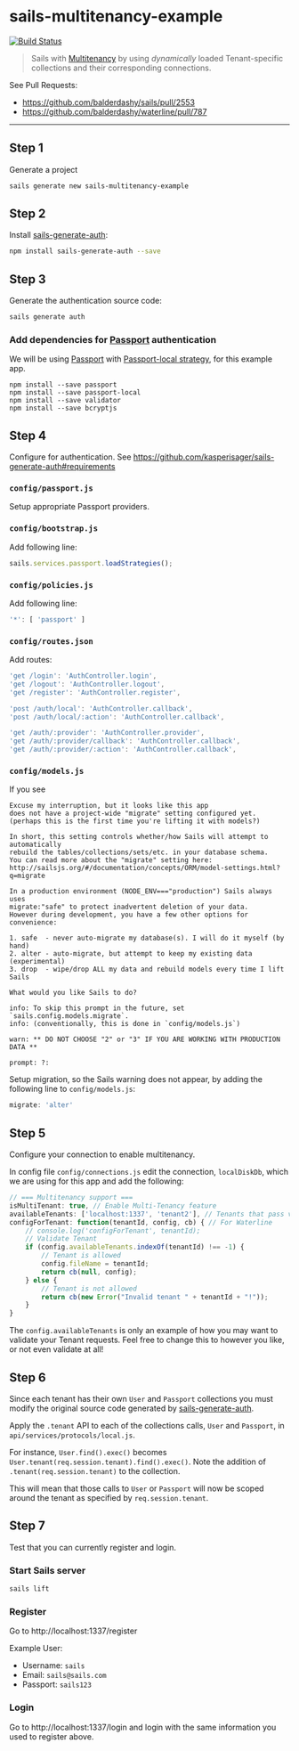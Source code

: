 # sails-multitenancy-example
[![Build Status](https://travis-ci.org/Glavin001/sails-multitenancy-example.svg?branch=master)](https://travis-ci.org/Glavin001/sails-multitenancy-example)

> Sails with [Multitenancy](http://en.wikipedia.org/wiki/Multitenancy) by using *dynamically* loaded Tenant-specific collections and their corresponding connections.

See Pull Requests:
- https://github.com/balderdashy/sails/pull/2553
- https://github.com/balderdashy/waterline/pull/787

---

## Step 1

Generate a project

```bash
sails generate new sails-multitenancy-example
```

## Step 2

Install [sails-generate-auth](https://github.com/kasperisager/sails-generate-auth):

```bash
npm install sails-generate-auth --save
```

## Step 3

Generate the authentication source code:

```bash
sails generate auth
```

### Add dependencies for [Passport](https://www.npmjs.com/package/passport) authentication

We will be using [Passport](https://www.npmjs.com/package/passport) with
[Passport-local strategy](https://github.com/jaredhanson/passport-local),
for this example app.

```
npm install --save passport
npm install --save passport-local
npm install --save validator
npm install --save bcryptjs
```

## Step 4

Configure for authentication. See https://github.com/kasperisager/sails-generate-auth#requirements

### `config/passport.js`

Setup appropriate Passport providers.

### `config/bootstrap.js`

Add following line:

```javascript
sails.services.passport.loadStrategies();
```

### `config/policies.js`

Add following line:

```javascript
'*': [ 'passport' ]
```

### `config/routes.json`

Add routes:

```javascript
'get /login': 'AuthController.login',
'get /logout': 'AuthController.logout',
'get /register': 'AuthController.register',

'post /auth/local': 'AuthController.callback',
'post /auth/local/:action': 'AuthController.callback',

'get /auth/:provider': 'AuthController.provider',
'get /auth/:provider/callback': 'AuthController.callback',
'get /auth/:provider/:action': 'AuthController.callback',
```

### `config/models.js`

If you see

```
Excuse my interruption, but it looks like this app
does not have a project-wide "migrate" setting configured yet.
(perhaps this is the first time you're lifting it with models?)

In short, this setting controls whether/how Sails will attempt to automatically
rebuild the tables/collections/sets/etc. in your database schema.
You can read more about the "migrate" setting here:
http://sailsjs.org/#/documentation/concepts/ORM/model-settings.html?q=migrate

In a production environment (NODE_ENV==="production") Sails always uses
migrate:"safe" to protect inadvertent deletion of your data.
However during development, you have a few other options for convenience:

1. safe  - never auto-migrate my database(s). I will do it myself (by hand)
2. alter - auto-migrate, but attempt to keep my existing data (experimental)
3. drop  - wipe/drop ALL my data and rebuild models every time I lift Sails

What would you like Sails to do?

info: To skip this prompt in the future, set `sails.config.models.migrate`.
info: (conventionally, this is done in `config/models.js`)

warn: ** DO NOT CHOOSE "2" or "3" IF YOU ARE WORKING WITH PRODUCTION DATA **

prompt: ?:
```

Setup migration, so the Sails warning does not appear, by adding the following line to `config/models.js`:

```javascript
migrate: 'alter'
```

## Step 5

Configure your connection to enable multitenancy.

In config file `config/connections.js` edit the connection,
`localDiskDb`, which we are using for this app and add the following:

```javascript
// === Multitenancy support ===
isMultiTenant: true, // Enable Multi-Tenancy feature
availableTenants: ['localhost:1337', 'tenant2'], // Tenants that pass validation
configForTenant: function(tenantId, config, cb) { // For Waterline
    // console.log('configForTenant', tenantId);
    // Validate Tenant
    if (config.availableTenants.indexOf(tenantId) !== -1) {
        // Tenant is allowed
        config.fileName = tenantId;
        return cb(null, config);
    } else {
        // Tenant is not allowed
        return cb(new Error("Invalid tenant " + tenantId + "!"));
    }
}
```

The `config.availableTenants` is only an example of how you may want to validate
your Tenant requests. Feel free to change this to however you like,
or not even validate at all!

## Step 6

Since each tenant has their own `User` and `Passport` collections
you must modify the original source code generated
by [sails-generate-auth](https://github.com/kasperisager/sails-generate-auth).

Apply the `.tenant` API to each of the collections calls, `User` and `Passport`, in `api/services/protocols/local.js`.

For instance, `User.find().exec()` becomes
`User.tenant(req.session.tenant).find().exec()`.
Note the addition of `.tenant(req.session.tenant)` to the collection.

This will mean that those calls to `User` or `Passport` will now be
scoped around the tenant as specified by `req.session.tenant`.

## Step 7

Test that you can currently register and login.

### Start Sails server

```bash
sails lift
```

### Register
Go to http://localhost:1337/register

Example User:
- Username: `sails`
- Email: `sails@sails.com`
- Passport: `sails123`

### Login
Go to http://localhost:1337/login and login with the same information you used to register above.
